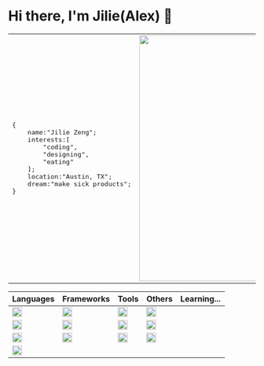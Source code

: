 # Hi there, I'm Jilie(Alex) 👋


<table>
<tr>
<td>
<pre>
{ 
    name:"Jilie Zeng";
    interests:[
        "coding",
        "designing",
        "eating"
    ];
    location:"Austin, TX";
    dream:"make sick products";
}
</pre>
</td>
<td><img height="" width="500" src="https://github-readme-stats.vercel.app/api?username=zengjilie&show_icons=true&theme=gruvbox"/></td>
</tr>
</table>


|Languages|Frameworks|Tools|Others|Learning...|
|-----------|----------|---------|----------|-----------|
|<img align="center" height="20" src="https://img.shields.io/badge/-Javascript-black?logo=javascript&style=flat"/>|<img align="center" height="20" src="https://img.shields.io/badge/-React-black?logo=react&style=flat"/>|<img align="center" height="20" src="https://img.shields.io/badge/-VSCode-black?logo=visualstudiocode&style=flat"/>|<img align="center" height="20" src="https://img.shields.io/badge/-Firebase-black?logo=firebase&style=flat"/>
|<img align="center" height="20" src="https://img.shields.io/badge/-Typescript-black?logo=typescript&style=flat"/>|<img align="center" height="20" src="https://img.shields.io/badge/-Express-black?logo=express&style=flat"/>|<img align="center" height="20" src="https://img.shields.io/badge/-Vim-black?logo=vim&style=flat"/>|<img align="center" height="20" src="https://img.shields.io/badge/-MongoDB-black?logo=mongodb&style=flat"/>
|<img align="center" height="20" src="https://img.shields.io/badge/-Java-black?logo=java&style=flat"/>|<img align="center" height="20" src="https://img.shields.io/badge/-Next-black?logo=next.js&style=flat"/>|<img align="center" height="20" src="https://img.shields.io/badge/-Github-black?logo=github&style=flat"/>|<img align="center" height="20" src="https://img.shields.io/badge/-MySQL-black?logo=mysql&style=flat"/>|
|<img align="center" height="20" src="https://img.shields.io/badge/-Python-black?logo=python&style=flat"/>||||



